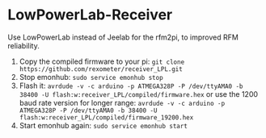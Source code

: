 # LowPowerLab-Receiver

Use LowPowerLab instead of Jeelab for the rfm2pi, to improved RFM reliability.

1. Copy the compiled firmware to your pi: `git clone https://github.com/rexometer/receiver_LPL.git`
2. Stop emonhub: `sudo service emonhub stop`
3. Flash it: `avrdude -v -c arduino -p ATMEGA328P -P /dev/ttyAMA0 -b 38400 -U flash:w:receiver_LPL/compiled/firmware.hex` or use the 1200 baud rate version for longer range: `avrdude -v -c arduino -p ATMEGA328P -P /dev/ttyAMA0 -b 38400 -U flash:w:receiver_LPL/compiled/firmware_19200.hex`
4. Start emonhub again: `sudo service emonhub start`
